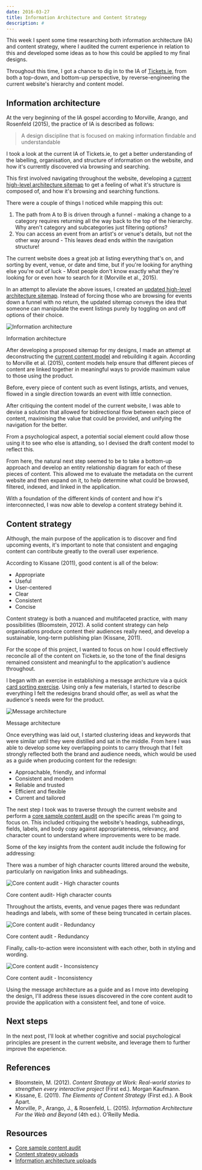 ```yaml
---
date: 2016-03-27
title: Information Architecture and Content Strategy
description: #
---
```


This week I spent some time researching both information architecture (IA) and
content strategy, where I audited the current experience in relation to this and
developed some ideas as to how this could be applied to my final designs.

Throughout this time, I got a chance to dig in to the IA of
[Tickets.ie](http://www.tickets.ie/), from both a top-down, and bottom-up
perspective, by reverse-engineering the current website's hierarchy and content
model.

## Information architecture

At the very beginning of the IA gospel according to Morville, Arango, and
Rosenfeld (2015), the practice of IA is described as follows:

> A design discipline that is focused on making information findable and
> understandable

I took a look at the current IA of Tickets.ie, to get a better understanding of
the labelling, organisation, and structure of information on the website, and
how it's currently discovered via browsing and searching.

This first involved navigating throughout the website, developing a
[current high-level architecture sitemap](https://drive.google.com/open?id=1zCUnqwQyB5euGtULj-UJJ2oiTsVV5kMb6Q)
to get a feeling of what it's structure is composed of, and how it's browsing
and searching functions.

There were a couple of things I noticed while mapping this out:

1. The path from A to B is driven through a funnel - making a change to a
   category requires returning all the way back to the top of the hierarchy. Why
   aren't category and subcategories just filtering options?
2. You can access an event from an artist's or venue's details, but not the
   other way around - This leaves dead ends within the navigation structure!

The current website does a great job at listing everything that's on, and
sorting by event, venue, or date and time, but if you're looking for anything
else you're out of luck - Most people don't know exactly what they're looking
for or even how to search for it (Morville et al., 2015).

In an attempt to alleviate the above issues, I created an
[updated high-level architecture sitemap](https://drive.google.com/open?id=1_85mJzVulVh-y-VSwFGFVVzjPVKyz00ouQ).
Instead of forcing those who are browsing for events down a funnel with no
return, the updated sitemap conveys the idea that someone can manipulate the
event listings purely by toggling on and off options of their choice.

![Information architecture](../images/pages/information-architecture-content-strategy/Information-architecture.jpg)

<figcaption>Information architecture</figcaption>

After developing a proposed sitemap for my designs, I made an attempt at
deconstructing the
[current content model](https://drive.google.com/open?id=1RkLuzMdiFI6pFTV3tAWfy5JzLK2fJIKnDQ)
and rebuilding it again. According to Morville et al. (2015), content models
help ensure that different pieces of content are linked together in meaningful
ways to provide maximum value to those using the product.

Before, every piece of content such as event listings, artists, and venues,
flowed in a single direction towards an event with little connection.

After critiquing the content model of the current website, I was able to devise
a solution that allowed for bidirectional flow between each piece of content,
maximising the value that could be provided, and unifying the navigation for the
better.

From a psychological aspect, a potential social element could allow those using
it to see who else is attanding, so I devised the draft content model to reflect
this.

From here, the natural next step seemed to be to take a bottom-up approach and
develop an entity relationship diagram for each of these pieces of content. This
allowed me to evaluate the metadata on the current website and then expand on
it, to help determine what could be browsed, filtered, indexed, and linked in
the application.

With a foundation of the different kinds of content and how it's interconnected,
I was now able to develop a content strategy behind it.

## Content strategy

Although, the main purpose of the application is to discover and find upcoming
events, it's important to note that consistent and engaging content can
contribute greatly to the overall user experience.

According to Kissane (2011), good content is all of the below:

- Appropriate
- Useful
- User-centered
- Clear
- Consistent
- Concise

Content strategy is both a nuanced and multifaceted practice, with many
possibilities (Bloomstein, 2012). A solid content strategy can help
organisations produce content their audiences really need, and develop a
sustainable, long-term publishing plan (Kissane, 2011).

For the scope of this project, I wanted to focus on how I could effectively
reconcile all of the content on Tickets.ie, so the tone of the final designs
remained consistent and meaningful to the application's audience throughout.

I began with an exercise in establishing a message archicture via a quick
[card sorting exercise](https://drive.google.com/folderview?id=0BzA9UyHASmcNN3AxRVRsclV0XzQ&usp=sharing).
Using only a few materials, I started to describe everything I felt the
redesigns brand should offer, as well as what the audience's needs were for the
product.

![Message architecture](../images/pages/information-architecture-content-strategy/Message-architecture.jpg)

<figcaption>Message architecture</figcaption>

Once everything was laid out, I started clustering ideas and keywords that were
similar until they were distilled and sat in the middle. From here I was able to
develop some key overlapping points to carry through that I felt strongly
reflected both the brand and audience needs, which would be used as a guide when
producing content for the redesign:

- Approachable, friendly, and informal
- Consistent and modern
- Reliable and trusted
- Efficient and flexible
- Current and tailored

The next step I took was to traverse through the current website and perform a
[core sample content audit](https://drive.google.com/open?id=1CeML0_uEil-w-kM94HQg14zjiE_zuyzQ9Tv-YYDUjRU)
on the specific areas I'm going to focus on. This included critiquing the
website's headings, subheadings, fields, labels, and body copy against
appropriateness, relevancy, and character count to understand where improvements
were to be made.

Some of the key insights from the content audit include the following for
addressing:

There was a number of high character counts littered around the website,
particularly on navigation links and subheadings.

![Core content audit - High character counts](../images/pages/information-architecture-content-strategy/Core-content-audit_1-3.png)

<figcaption>Core content audit- High character counts</figcaption>

Throughout the artists, events, and venue pages there was redundant headings and
labels, with some of these being truncated in certain places.

![Core content audit - Redundancy](../images/pages/information-architecture-content-strategy/Core-content-audit_2-3.png)

<figcaption>Core content audit - Redundancy</figcaption>

Finally, calls-to-action were inconsistent with each other, both in styling and
wording.

![Core content audit - Inconsistency](../images/pages/information-architecture-content-strategy/Core-content-audit_3-3.png)

<figcaption>Core content audit - Inconsistency</figcaption>

Using the message architecture as a guide and as I move into developing the
design, I'll address these issues discovered in the core content audit to
provide the application with a consistent feel, and tone of voice.

## Next steps

In the next post, I'll look at whether cognitive and social psychological
principles are present in the current website, and leverage them to further
improve the experience.

## References

- Bloomstein, M. (2012). _Content Strategy at Work: Real-world stories to
  strengthen every interactive project_ (First ed.). Morgan Kaufmann.
- Kissane, E. (2011). _The Elements of Content Strategy_ (First ed.). A Book
  Apart.
- Morville, P., Arango, J., & Rosenfeld, L. (2015). _Information Architecture
  For the Web and Beyond_ (4th ed.). O’Reilly Media.

## Resources

- [Core sample content audit](https://drive.google.com/open?id=1CeML0_uEil-w-kM94HQg14zjiE_zuyzQ9Tv-YYDUjRU)
- [Content strategy uploads](https://drive.google.com/folderview?id=0BzA9UyHASmcNN3AxRVRsclV0XzQ&usp=sharing)
- [Information architecture uploads](https://drive.google.com/folderview?id=0BzA9UyHASmcNWVZRcXViY3RGRGs&usp=sharing)
